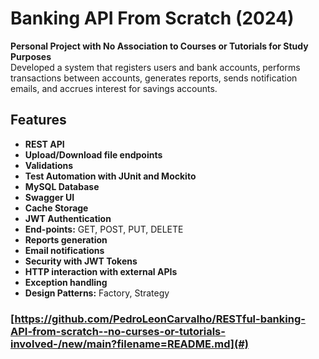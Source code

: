 # Banking API From Scratch (2024)

**Personal Project with No Association to Courses or Tutorials for Study Purposes**  
Developed a system that registers users and bank accounts, performs transactions between accounts, generates reports, sends notification emails, and accrues interest for savings accounts.

## Features

- **REST API**
- **Upload/Download file endpoints**
- **Validations**
- **Test Automation with JUnit and Mockito**
- **MySQL Database**
- **Swagger UI**
- **Cache Storage**
- **JWT Authentication**
- **End-points:** GET, POST, PUT, DELETE
- **Reports generation**
- **Email notifications**
- **Security with JWT Tokens**
- **HTTP interaction with external APIs**
- **Exception handling**
- **Design Patterns:** Factory, Strategy

### [https://github.com/PedroLeonCarvalho/RESTful-banking-API-from-scratch--no-curses-or-tutorials-involved-/new/main?filename=README.md](#)

